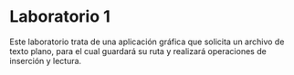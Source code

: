 # Laboratorio 1
Este laboratorio trata de una aplicación gráfica que solicita un archivo de texto plano, para el cual guardará su ruta y realizará operaciones de inserción y lectura.
